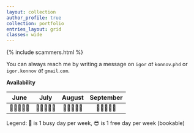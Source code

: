 ```yaml
---
layout: collection
author_profile: true
collection: portfolio
entries_layout: grid
classes: wide
---
```


{% include scammers.html %}

You can always reach me by writing a message on
`igor` *at* `konnov`.`phd` or
`igor.konnov` *at* `gmail`.`com`.

**Availability**

|  June       | July       | August      | September  |
|:-----------:|:----------:|:-----------:|:----------:|
| 🔨🔨🔨🔨🔨  | 🔨🔨🔨🔨😎 | 🔨🔨🔨🔨😎  | 🔨🔨🔨🔨😎 |

Legend: 🔨 is 1 busy day per week, 😎 is 1 free day per week (bookable)

<br>
<br>


